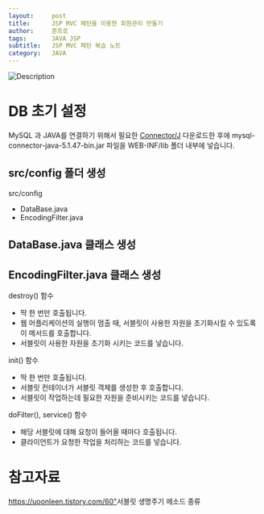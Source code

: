 ```yaml
---
layout:     post
title:      JSP MVC 패턴을 이용한 회원관리 만들기
author:     쭌프로
tags:       JAVA JSP
subtitle:   JSP MVC 패턴 복습 노트
category:   JAVA
---
```


<!-- Start Writing Below in Markdown -->

![Description](https://alalstjr.github.io/jjunpro.github.io/img/java_bg.png)

# DB 초기 설정

MySQL 과 JAVA를 연결하기 위해서 필요한 <a href="https://dev.mysql.com/downloads/connector/j/5.1.html">Connector/J</a> 다운로드한 후에
mysql-connector-java-5.1.47-bin.jar 파일을 WEB-INF/lib 폴더 내부에 넣습니다. 

## src/config 폴더 생성

src/config
  - DataBase.java
  - EncodingFilter.java
  
## DataBase.java 클래스 생성

<script src="https://gist.github.com/alalstjr/012b33aff5fcb11020885e68bc48279c.js"></script>

## EncodingFilter.java 클래스 생성

<script src="https://gist.github.com/alalstjr/5d4056717993ffbf7dbcea8cd662c421.js"></script>

destroy() 함수
  - 딱 한 번만 호출됩니다.
  - 웹 어플리케이션의 실행이 멈출 때, 서블릿이 사용한 자원을 초기화시킬 수 있도록 이 메서드를 호출합니다.
  - 서블릿이 사용한 자원을 초기화 시키는 코드를 넣습니다.

init() 함수 
  - 딱 한 번만 호출됩니다.
  - 서블릿 컨테이너가 서블릿 객체를 생성한 후 호출합니다.
  - 서블릿이 작업하는데 필요한 자원을 준비시키는 코드를 넣습니다.
  
doFilter(), service() 함수
  - 해당 서블릿에 대해 요청이 들어올 때마다 호출됩니다.
  - 클라이언트가 요청한 작업을 처리하는 코드를 넣습니다.
  
# 참고자료

<https://uoonleen.tistory.com/60">서블릿 생명주기 메소드 종류</a>
